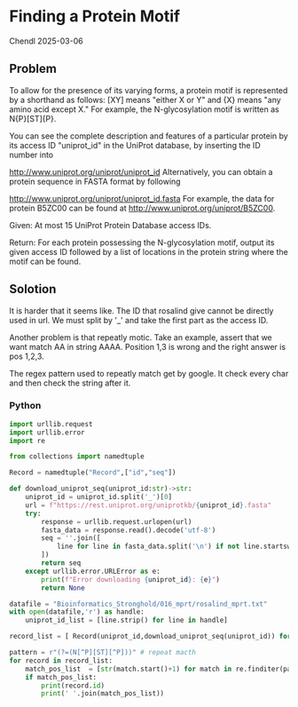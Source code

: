 # Finding a Protein Motif

Chendl 2025-03-06

## Problem

To allow for the presence of its varying forms, a protein motif is represented by a shorthand as follows: [XY] means "either X or Y" and {X} means "any amino acid except X." For example, the N-glycosylation motif is written as N{P}[ST]{P}.

You can see the complete description and features of a particular protein by its access ID "uniprot_id" in the UniProt database, by inserting the ID number into

http://www.uniprot.org/uniprot/uniprot_id
Alternatively, you can obtain a protein sequence in FASTA format by following

http://www.uniprot.org/uniprot/uniprot_id.fasta
For example, the data for protein B5ZC00 can be found at http://www.uniprot.org/uniprot/B5ZC00.

Given: At most 15 UniProt Protein Database access IDs.

Return: For each protein possessing the N-glycosylation motif, output its given access ID followed by a list of locations in the protein string where the motif can be found.

## Solotion

It is harder that it seems like.
The ID that rosalind give cannot be directly used in url.
We must split by '_' and take the first part as the access ID.

Another problem is that repeatly motic. Take an example, assert that we want match AA in string AAAA. Position 1,3 is wrong and the right answer is pos 1,2,3.

The regex pattern used to repeatly match get by google. It check every char and then check the string after it.

### Python

``` python
import urllib.request
import urllib.error
import re

from collections import namedtuple

Record = namedtuple("Record",["id","seq"])

def download_uniprot_seq(uniprot_id:str)->str:
    uniprot_id = uniprot_id.split('_')[0]
    url = f"https://rest.uniprot.org/uniprotkb/{uniprot_id}.fasta"
    try:
        response = urllib.request.urlopen(url)
        fasta_data = response.read().decode('utf-8')
        seq = ''.join([
            line for line in fasta_data.split('\n') if not line.startswith('>')
		])
        return seq
    except urllib.error.URLError as e:
        print(f"Error downloading {uniprot_id}: {e}")
        return None

datafile = "Bioinformatics_Stronghold/016_mprt/rosalind_mprt.txt"
with open(datafile,'r') as handle:
    uniprot_id_list = [line.strip() for line in handle]

record_list = [ Record(uniprot_id,download_uniprot_seq(uniprot_id)) for uniprot_id in uniprot_id_list]

pattern = r"(?=(N[^P][ST][^P]))" # repeat macth 
for record in record_list:
    match_pos_list  = [str(match.start()+1) for match in re.finditer(pattern, record.seq)]
    if match_pos_list:
        print(record.id)
        print(' '.join(match_pos_list))
```

